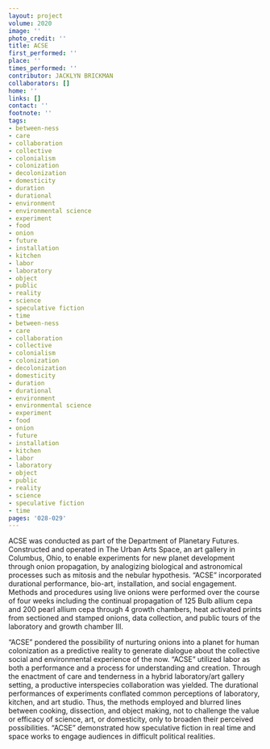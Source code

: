 ```yaml
---
layout: project
volume: 2020
image: ''
photo_credit: ''
title: ACSE
first_performed: ''
place: ''
times_performed: ''
contributor: JACKLYN BRICKMAN
collaborators: []
home: ''
links: []
contact: ''
footnote: ''
tags:
- between-ness
- care
- collaboration
- collective
- colonialism
- colonization
- decolonization
- domesticity
- duration
- durational
- environment
- environmental science
- experiment
- food
- onion
- future
- installation
- kitchen
- labor
- laboratory
- object
- public
- reality
- science
- speculative fiction
- time
- between-ness
- care
- collaboration
- collective
- colonialism
- colonization
- decolonization
- domesticity
- duration
- durational
- environment
- environmental science
- experiment
- food
- onion
- future
- installation
- kitchen
- labor
- laboratory
- object
- public
- reality
- science
- speculative fiction
- time
pages: '028-029'
---
```


ACSE was conducted as part of the Department of Planetary Futures. Constructed and operated in The Urban Arts Space, an art gallery in Columbus, Ohio, to enable experiments for new planet development through onion propagation, by analogizing biological and astronomical processes such as mitosis and the nebular hypothesis. “ACSE” incorporated durational performance, bio-art, installation, and social engagement. Methods and procedures using live onions were performed over the course of four weeks including the continual propagation of 125 Bulb allium cepa and 200 pearl allium cepa through 4 growth chambers, heat activated prints from sectioned and stamped onions, data collection, and public tours of the laboratory and growth chamber III.

“ACSE” pondered the possibility of nurturing onions into a planet for human colonization as a predictive reality to generate dialogue about the collective social and environmental experience of the now. “ACSE” utilized labor as both a performance and a process for understanding and creation. Through the enactment of care and tenderness in a hybrid laboratory/art gallery setting, a productive interspecies collaboration was yielded. The durational performances of experiments conflated common perceptions of laboratory, kitchen, and art studio. Thus, the methods employed and blurred lines between cooking, dissection, and object making, not to challenge the value or efficacy of science, art, or domesticity, only to broaden their perceived possibilities. “ACSE” demonstrated how speculative fiction in real time and space works to engage audiences in difficult political realities.